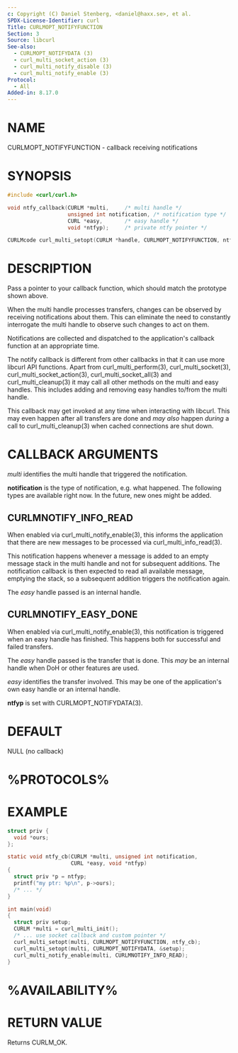 ```yaml
---
c: Copyright (C) Daniel Stenberg, <daniel@haxx.se>, et al.
SPDX-License-Identifier: curl
Title: CURLMOPT_NOTIFYFUNCTION
Section: 3
Source: libcurl
See-also:
  - CURLMOPT_NOTIFYDATA (3)
  - curl_multi_socket_action (3)
  - curl_multi_notify_disable (3)
  - curl_multi_notify_enable (3)
Protocol:
  - All
Added-in: 8.17.0
---
```


# NAME

CURLMOPT_NOTIFYFUNCTION - callback receiving notifications

# SYNOPSIS

~~~c
#include <curl/curl.h>

void ntfy_callback(CURLM *multi,     /* multi handle */
                   unsigned int notification, /* notification type */
                   CURL *easy,       /* easy handle */
                   void *ntfyp);     /* private ntfy pointer */

CURLMcode curl_multi_setopt(CURLM *handle, CURLMOPT_NOTIFYFUNCTION, ntfy_callback);
~~~

# DESCRIPTION

Pass a pointer to your callback function, which should match the prototype
shown above.

When the multi handle processes transfers, changes can be observed
by receiving notifications about them. This can eliminate the need to
constantly interrogate the multi handle to observe such changes to
act on them.

Notifications are collected and dispatched to the application's callback
function at an appropriate time.

The notify callback is different from other callbacks in that it
can use more libcurl API functions. Apart from curl_multi_perform(3),
curl_multi_socket(3), curl_multi_socket_action(3), curl_multi_socket_all(3)
and curl_multi_cleanup(3) it may call all other methods on the
multi and easy handles. This includes adding and removing easy
handles to/from the multi handle.

This callback may get invoked at any time when interacting with libcurl.
This may even happen after all transfers are done and *may also*
happen *during* a call to curl_multi_cleanup(3) when cached connections
are shut down.

# CALLBACK ARGUMENTS

*multi* identifies the multi handle that triggered the notification.

**notification** is the type of notification, e.g. what happened. The
following types are available right now. In the future, new ones might be
added.

## CURLMNOTIFY_INFO_READ

When enabled via curl_multi_notify_enable(3), this informs the application
that there are new messages to be processed via curl_multi_info_read(3).

This notification happens whenever a message is added to an empty
message stack in the multi handle and not for subsequent additions. The
notification callback is then expected to read all available message,
emptying the stack, so a subsequent addition triggers the notification
again.

The *easy* handle passed is an internal handle.

## CURLMNOTIFY_EASY_DONE

When enabled via curl_multi_notify_enable(3), this notification is triggered
when an easy handle has finished. This happens both for successful and failed
transfers.

The *easy* handle passed is the transfer that is done. This *may* be
an internal handle when DoH or other features are used.

*easy* identifies the transfer involved. This may be one of the
application's own easy handle or an internal handle.

**ntfyp** is set with CURLMOPT_NOTIFYDATA(3).

# DEFAULT

NULL (no callback)

# %PROTOCOLS%

# EXAMPLE

~~~c
struct priv {
  void *ours;
};

static void ntfy_cb(CURLM *multi, unsigned int notification,
                    CURL *easy, void *ntfyp)
{
  struct priv *p = ntfyp;
  printf("my ptr: %p\n", p->ours);
  /* ... */
}

int main(void)
{
  struct priv setup;
  CURLM *multi = curl_multi_init();
  /* ... use socket callback and custom pointer */
  curl_multi_setopt(multi, CURLMOPT_NOTIFYFUNCTION, ntfy_cb);
  curl_multi_setopt(multi, CURLMOPT_NOTIFYDATA, &setup);
  curl_multi_notify_enable(multi, CURLMNOTIFY_INFO_READ);
}
~~~

# %AVAILABILITY%

# RETURN VALUE

Returns CURLM_OK.
